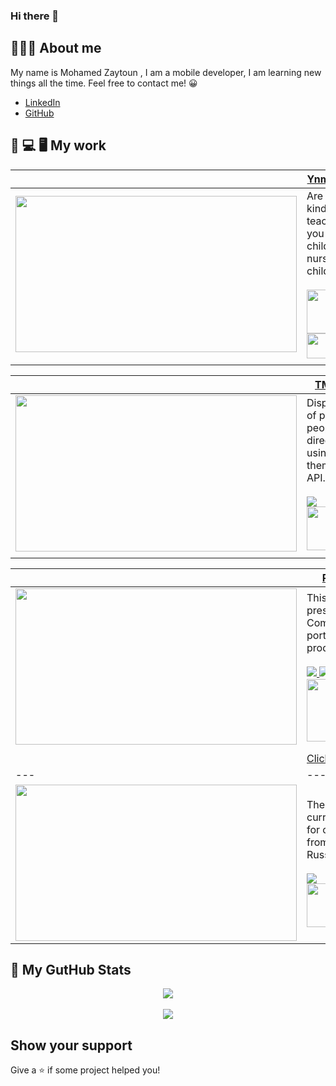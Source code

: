 
### Hi there 👋
## 👨🏻‍💻 About me
My name is Mohamed Zaytoun , I am a mobile developer,  I am learning new things all the time. Feel free to contact me! 😀

- [LinkedIn](https://www.linkedin.com/in/mohamed-zaytoun/)
- [GitHub](https://github.com/MohamedZaton)

    

## 📲 💻 🖥 My work


|  |  [Ynmo - Daycare](	https://ynmodata.com/en/daycare/)     |
--- | ---
| [<img src="https://i.imgur.com/BAfQQDA.png" width="450" height="250"> ](https://i.imgur.com/BAfQQDA.png)   | Are you a kindergarten teacher? Or are you a parent of a child attending a nursery or childcare center. <br /><br /> <a href='https://play.google.com/store/apps/details?id=com.ynmo.daycare&hl=en'><img src='https://play.google.com/intl/en_us/badges/static/images/badges/en_badge_web_generic.png?hl=tr'  width="130" height="70"/></a><br /><a href='https://apps.apple.com/eg/app/ynmo-daycare/id6451186636'><img src='https://www.fennvilledl.michlibrary.org/apple-app-store.png'  width="130" height="40"/></a>  |
| | |

|  |  [TMDB Actors ](https://github.com/MohamedZaton/people_tmdb)     |
--- | ---
| [<img src="https://user-images.githubusercontent.com/26501595/170995601-d1ada727-9a7c-4b52-b9b6-f5d4952c2a63.png" width="450" height="250"> ](https://github.com/MohamedZaton/people_tmdb)   | Displaying a list of popular people (actors, directors ..etc) using themoviedb.org API.<br /><br /> <a href="#"><img src="https://img.shields.io/badge/Flutter-02569B?style=for-the-badge&logo=flutter&logoColor=white" />  </a>  <br/> <a href='https://play.google.com/store/apps/details?id=com.zaytoun.people_tmdb'><img src='https://play.google.com/intl/en_us/badges/static/images/badges/en_badge_web_generic.png?hl=tr'  width="130" height="70"/></a>  |
| | |

|  |  [Profile Company](https://play.google.com/store/apps/details?id=com.pclink.dev.profileapp)     |
--- | ---
| [<img src="https://user-images.githubusercontent.com/26501595/173204914-48bb7075-0a33-43d2-8a13-5eed8fd163cc.png" width="450" height="250"> ](https://play.google.com/store/apps/details?id=com.pclink.dev.profileapp)   | This is app presentation  Pclink Company   services , portfolio , partners and products.<br /><br /> <a href="#"><img src="https://img.shields.io/badge/Flutter-02569B?style=for-the-badge&logo=flutter&logoColor=white" /> <img src="https://img.shields.io/badge/firebase-ffca28?style=for-the-badge&logo=firebase&logoColor=black"/> </a> <br/> <a href='https://play.google.com/store/apps/details?id=com.pclink.dev.profileapp'><img src='https://play.google.com/intl/en_us/badges/static/images/badges/en_badge_web_generic.png?hl=tr'  width="180" height="100"/></a> |
| | |
|  |  [Click App ](https://github.com/MohamedZaton/click_app)     |
--- | ---
| [<img src="https://user-images.githubusercontent.com/26501595/175790810-3b86d899-0cc5-485f-a6db-06aa5b827a5f.png" width="450" height="250"> ](https://github.com/MohamedZaton/click_app)   | The Click App is a currency exchange app for currency exchange from the Middle East to Russia or Ukraine. <br /><br /> <a href="#"><img src="https://img.shields.io/badge/Flutter-02569B?style=for-the-badge&logo=flutter&logoColor=white" />  </a> <br/> <a href='https://play.google.com/store/apps/details?id=com.freelance.click_app'><img src='https://play.google.com/intl/en_us/badges/static/images/badges/en_badge_web_generic.png?hl=tr'  width="130" height="70"/></a> |



## 👀 My GutHub Stats

<div style="align:center;" align="center">
  <center>
    <img align="center" src="https://github-readme-stats.vercel.app/api?username=MohamedZaton&count_private=true&show_icons=true&theme=nord" />
  </center>
</div>
&nbsp;&nbsp;
<div style="align:center;" align="center">
  <center>
    <img align="center" src="https://github-readme-stats.vercel.app/api/top-langs/?username=deus-magna&layout=compact&langs_count=8&theme=nord" />
  </center>
</div>


## Show your support

Give a ⭐️ if some project helped you!

<!--
**deus-magna/deus-magna** is a ✨ _special_ ✨ repository because its `README.md` (this file) appears on your GitHub profile.

Here are some ideas to get you started:

- 🔭 I’m currently working on ...
- 🌱 I’m currently learning ...
- 👯 I’m looking to collaborate on ...
- 🤔 I’m looking for help with ...
- 💬 Ask me about ...
- 📫 How to reach me: ...
- 😄 Pronouns: ...
- ⚡ Fun fact: ...
-->
